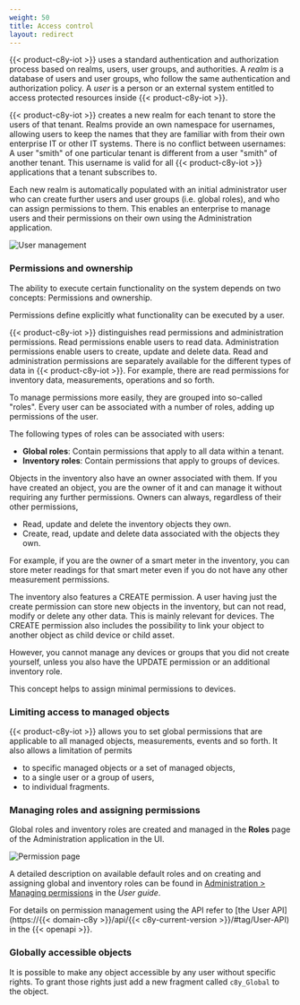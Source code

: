 ```yaml
---
weight: 50
title: Access control
layout: redirect
---
```


{{< product-c8y-iot >}} uses a standard authentication and authorization process based on realms, users, user groups, and authorities. A *realm* is a database of users and user groups, who follow the same authentication and authorization policy. A *user* is a person or an external system entitled to access protected resources inside {{< product-c8y-iot >}}.

{{< product-c8y-iot >}} creates a new realm for each tenant to store the users of that tenant. Realms provide an own namespace for usernames, allowing users to keep the names that they are familiar with from their own enterprise IT or other IT systems. There is no conflict between usernames: A user "smith" of one particular tenant is different from a user "smith" of another tenant. This username is valid for all {{< product-c8y-iot >}} applications that a tenant subscribes to.

Each new realm is automatically populated with an initial administrator user who can create further users and user groups (i.e. global roles), and who can assign permissions to them. This enables an enterprise to manage users and their permissions on their own using the Administration application.

![User management](/images/concepts-guide/user-management.png)


### Permissions and ownership

The ability to execute certain functionality on the system depends on two concepts: Permissions and ownership.

Permissions define explicitly what functionality can be executed by a user.

{{< product-c8y-iot >}} distinguishes read permissions and administration permissions. Read permissions enable users to read data. Administration permissions enable users to create, update and delete data. Read and administration permissions are separately available for the different types of data in {{< product-c8y-iot >}}. For example, there are read permissions for inventory data, measurements, operations and so forth.

To manage permissions more easily, they are grouped into so-called "roles". Every user can be associated with a number of roles, adding up permissions of the user.

The following types of roles can be associated with users:

* **Global roles**: Contain permissions that apply to all data within a tenant.
* **Inventory roles**: Contain permissions that apply to groups of devices.

Objects in the inventory also have an owner associated with them. If you have created an object, you are the owner of it and can manage it without requiring any further permissions. Owners can always, regardless of their other permissions,

-   Read, update and delete the inventory objects they own.
-   Create, read, update and delete data associated with the objects they own.

For example, if you are the owner of a smart meter in the inventory, you can store meter readings for that smart meter even if you do not have any other measurement permissions.

The inventory also features a CREATE permission. A user having just the create permission can store new objects in the inventory, but can not read, modify or delete any other data. This is mainly relevant for devices. The CREATE permission also includes the possibility to link your object to another object as child device or child asset.

However, you cannot manage any devices or groups that you did not create yourself, unless you also have the UPDATE permission or an additional inventory role.

This concept helps to assign minimal permissions to devices.

### Limiting access to managed objects

{{< product-c8y-iot >}} allows you to set global permissions that are applicable to all managed objects, measurements, events and so forth. It also allows a limitation of permits

* to specific managed objects or a set of managed objects,
* to a single user or a group of users,
* to individual fragments.

### Managing roles and assigning permissions

Global roles and inventory roles are created and managed in the **Roles** page of the Administration application in the UI.

![Permission page](/images/users-guide/Administration/admin-global-roles.png)

A detailed description on available default roles and on creating and assigning global and inventory roles can be found in [Administration > Managing permissions](/users-guide/administration#managing-permissions) in the *User guide*.

For details on permission management using the API refer to [the User API](https://{{< domain-c8y >}}/api/{{< c8y-current-version >}}/#tag/User-API) in the {{< openapi >}}.

### Globally accessible objects

It is possible to make any object accessible by any user without specific rights. To grant those rights just add a new fragment called `c8y_Global` to the object.
